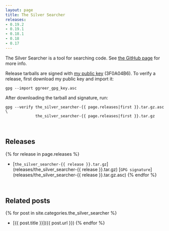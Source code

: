 ```yaml
---
layout: page
title: The Silver Searcher
releases:
- 0.19.2
- 0.19.1
- 0.18.1
- 0.18
- 0.17
---
```


The Silver Searcher is a tool for searching code. See [the GitHub page](https://github.com/ggreer/the_silver_searcher) for more info.

Release tarballs are signed with [my public key](/ggreer_gpg_key.asc) (3F0A04B6). To verify a release, first download my public key and import it:

    gpg --import ggreer_gpg_key.asc

After downloading the tarball and signature, run:

    gpg --verify the_silver_searcher-{{ page.releases|first }}.tar.gz.asc \
                 the_silver_searcher-{{ page.releases|first }}.tar.gz
<br />

## Releases
{% for release in page.releases %}
* [`the_silver_searcher-{{ release }}.tar.gz`](releases/the_silver_searcher-{{ release }}.tar.gz) <span class="gpg_sig">[`GPG signature`](releases/the_silver_searcher-{{ release }}.tar.gz.asc)</span>
{% endfor %}


<br />

## Related posts
{% for post in site.categories.the_silver_searcher %}
* [{{ post.title }}]({{ post.url }})
{% endfor %}
